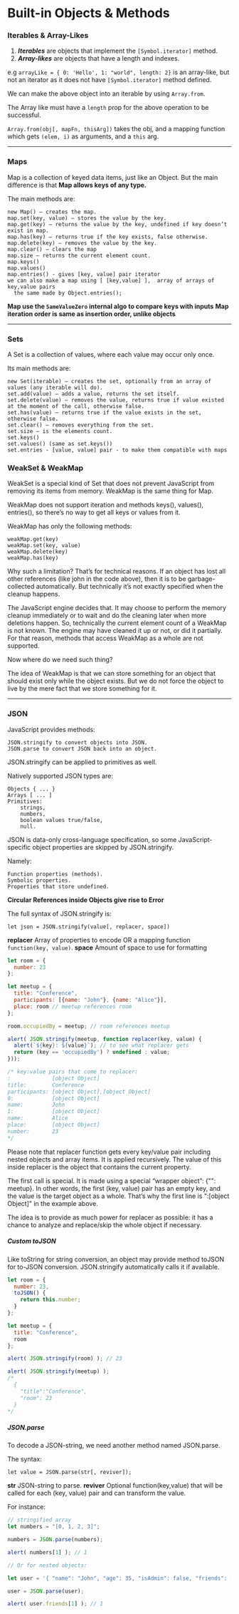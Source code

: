# Built-in Objects & Methods


### Iterables & Array-Likes
1. **_Iterables_** are objects that implement the `[Symbol.iterator]` method.
2. **_Array-likes_** are objects that have a length and indexes.

e.g `arrayLike = { 0: 'Hello', 1: "world", length: 2}` is an array-like, but not an iterator as it does not have `[Symbol.iterator]` method defined.

We can make the above object into an iterable by using `Array.from`.

The Array like must have a `length` prop for the above operation to be successful.

`Array.from(obj[, mapFn, thisArg])` takes the obj, and a mapping function which gets `(elem, i)` as arguments, and a `this` arg.

---

### Maps

Map is a collection of keyed data items, just like an Object. But the main difference is that **Map allows keys of any type.**

The main methods are:

    new Map() – creates the map.
    map.set(key, value) – stores the value by the key.
    map.get(key) – returns the value by the key, undefined if key doesn’t exist in map.
    map.has(key) – returns true if the key exists, false otherwise.
    map.delete(key) – removes the value by the key.
    map.clear() – clears the map
    map.size – returns the current element count.
    map.keys()
    map.values()
    map.entries() - gives [key, value] pair iterator
    we can also make a map using [ [key,value] ],  array of arrays of key,value pairs
      the same made by Object.entries();

**Map use the `SameValueZero` internal algo to compare keys with inputs**
**Map iteration order is same as insertion order, unlike objects**

---

### Sets

A Set is a collection of values, where each value may occur only once.

Its main methods are:

    new Set(iterable) – creates the set, optionally from an array of values (any iterable will do).
    set.add(value) – adds a value, returns the set itself.
    set.delete(value) – removes the value, returns true if value existed at the moment of the call, otherwise false.
    set.has(value) – returns true if the value exists in the set, otherwise false.
    set.clear() – removes everything from the set.
    set.size – is the elements count.
    set.keys()
    set.values() (same as set.keys()) 
    set.entries - [value, value] pair - to make them compatible with maps

### WeakSet & WeakMap
WeakSet is a special kind of Set that does not prevent JavaScript from removing its items from memory. WeakMap is the same thing for Map.

WeakMap does not support iteration and methods keys(), values(), entries(), so there’s no way to get all keys or values from it.

WeakMap has only the following methods:

    weakMap.get(key)
    weakMap.set(key, value)
    weakMap.delete(key)
    weakMap.has(key)

Why such a limitation? That’s for technical reasons. If an object has lost all other references (like john in the code above), then it is to be garbage-collected automatically. But technically it’s not exactly specified when the cleanup happens.

The JavaScript engine decides that. It may choose to perform the memory cleanup immediately or to wait and do the cleaning later when more deletions happen. So, technically the current element count of a WeakMap is not known. The engine may have cleaned it up or not, or did it partially. For that reason, methods that access WeakMap as a whole are not supported.

Now where do we need such thing?

The idea of WeakMap is that we can store something for an object that should exist only while the object exists. But we do not force the object to live by the mere fact that we store something for it.

---

### JSON

JavaScript provides methods:

    JSON.stringify to convert objects into JSON.
    JSON.parse to convert JSON back into an object.
JSON.stringify can be applied to primitives as well.

Natively supported JSON types are:

    Objects { ... }
    Arrays [ ... ]
    Primitives:
        strings,
        numbers,
        boolean values true/false,
        null.
JSON is data-only cross-language specification, so some JavaScript-specific object properties are skipped by JSON.stringify.

Namely:

    Function properties (methods).
    Symbolic properties.
    Properties that store undefined.

**Circular References inside Objects give rise to Error**

The full syntax of JSON.stringify is:

`let json = JSON.stringify(value[, replacer, space])`

**replacer**
    Array of properties to encode OR a mapping function `function(key, value)`.
**space**
    Amount of space to use for formatting

```js
let room = {
  number: 23
};

let meetup = {
  title: "Conference",
  participants: [{name: "John"}, {name: "Alice"}],
  place: room // meetup references room
};

room.occupiedBy = meetup; // room references meetup

alert( JSON.stringify(meetup, function replacer(key, value) {
  alert(`${key}: ${value}`); // to see what replacer gets
  return (key == 'occupiedBy') ? undefined : value;
}));

/* key:value pairs that come to replacer:
:             [object Object]
title:        Conference
participants: [object Object],[object Object]
0:            [object Object]
name:         John
1:            [object Object]
name:         Alice
place:        [object Object]
number:       23
*/
```

Please note that replacer function gets every key/value pair including nested objects and array items. It is applied recursively. The value of this inside replacer is the object that contains the current property.

The first call is special. It is made using a special “wrapper object”: {"": meetup}. In other words, the first (key, value) pair has an empty key, and the value is the target object as a whole. That’s why the first line is ":[object Object]" in the example above.

The idea is to provide as much power for replacer as possible: it has a chance to analyze and replace/skip the whole object if necessary.

##### Custom toJSON

Like toString for string conversion, an object may provide method toJSON for to-JSON conversion. JSON.stringify automatically calls it if available.

```js
let room = {
  number: 23,
  toJSON() {
    return this.number;
  }
};

let meetup = {
  title: "Conference",
  room
};

alert( JSON.stringify(room) ); // 23

alert( JSON.stringify(meetup) );
/*
  {
    "title":"Conference",
    "room": 23
  }
*/
```

##### JSON.parse

To decode a JSON-string, we need another method named JSON.parse.

The syntax:

`let value = JSON.parse(str[, reviver]);`

**str**
    JSON-string to parse.
**reviver**
    Optional function(key,value) that will be called for each (key, value) pair and can transform the value.

For instance:

```js
// stringified array
let numbers = "[0, 1, 2, 3]";

numbers = JSON.parse(numbers);

alert( numbers[1] ); // 1

// Or for nested objects:

let user = '{ "name": "John", "age": 35, "isAdmin": false, "friends": [0,1,2,3] }';

user = JSON.parse(user);

alert( user.friends[1] ); // 1
```
